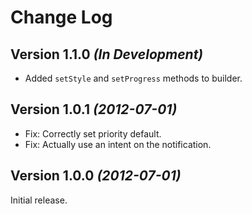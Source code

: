 Change Log
==========

Version 1.1.0 *(In Development)*
--------------------------------

 * Added `setStyle` and `setProgress` methods to builder.


Version 1.0.1 *(2012-07-01)*
----------------------------

 * Fix: Correctly set priority default.
 * Fix: Actually use an intent on the notification.


Version 1.0.0 *(2012-07-01)*
----------------------------

Initial release.
